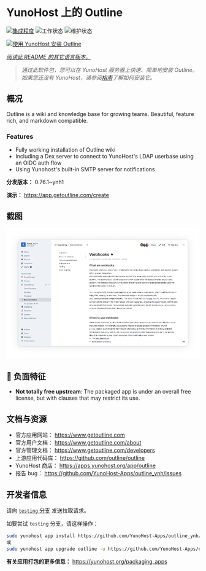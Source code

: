 <!--
注意：此 README 由 <https://github.com/YunoHost/apps/tree/master/tools/readme_generator> 自动生成
请勿手动编辑。
-->

# YunoHost 上的 Outline

[![集成程度](https://dash.yunohost.org/integration/outline.svg)](https://dash.yunohost.org/appci/app/outline) ![工作状态](https://ci-apps.yunohost.org/ci/badges/outline.status.svg) ![维护状态](https://ci-apps.yunohost.org/ci/badges/outline.maintain.svg)

[![使用 YunoHost 安装 Outline](https://install-app.yunohost.org/install-with-yunohost.svg)](https://install-app.yunohost.org/?app=outline)

*[阅读此 README 的其它语言版本。](./ALL_README.md)*

> *通过此软件包，您可以在 YunoHost 服务器上快速、简单地安装 Outline。*  
> *如果您还没有 YunoHost，请参阅[指南](https://yunohost.org/install)了解如何安装它。*

## 概况

Outline is a wiki and knowledge base for growing teams. Beautiful, feature rich, and markdown compatible.

### Features

- Fully working installation of Outline wiki
- Including a Dex server to connect to YunoHost's LDAP userbase using an OIDC auth flow
- Using Yunohost's built-in SMTP server for notifications


**分发版本：** 0.76.1~ynh1

**演示：** <https://app.getoutline.com/create>

## 截图

![Outline 的截图](./doc/screenshots/screenshot.png)

## :red_circle: 负面特征

- **Not totally free upstream**: The packaged app is under an overall free license, but with clauses that may restrict its use.

## 文档与资源

- 官方应用网站： <https://www.getoutline.com>
- 官方用户文档： <https://www.getoutline.com/about>
- 官方管理文档： <https://www.getoutline.com/developers>
- 上游应用代码库： <https://github.com/outline/outline>
- YunoHost 商店： <https://apps.yunohost.org/app/outline>
- 报告 bug： <https://github.com/YunoHost-Apps/outline_ynh/issues>

## 开发者信息

请向 [`testing` 分支](https://github.com/YunoHost-Apps/outline_ynh/tree/testing) 发送拉取请求。

如要尝试 `testing` 分支，请这样操作：

```bash
sudo yunohost app install https://github.com/YunoHost-Apps/outline_ynh/tree/testing --debug
或
sudo yunohost app upgrade outline -u https://github.com/YunoHost-Apps/outline_ynh/tree/testing --debug
```

**有关应用打包的更多信息：** <https://yunohost.org/packaging_apps>
